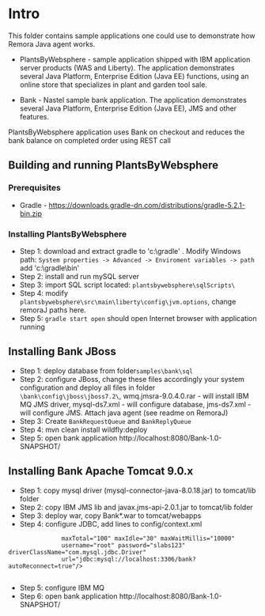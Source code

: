 # Intro

This folder contains sample applications one could use to demonstrate how Remora Java agent works.

* PlantsByWebsphere - sample application shipped with IBM application server products (WAS and Liberty). 
						The application demonstrates several Java Platform, Enterprise Edition (Java EE) 
						functions, using an online store that specializes in plant and garden tool sale.
						
* Bank				- Nastel sample bank application. The application demonstrates several Java Platform, 
						Enterprise Edition (Java EE), JMS and other features.
						

PlantsByWebsphere application uses Bank on checkout and reduces the bank balance on completed order using REST call




## Building and running PlantsByWebsphere 

### Prerequisites

* Gradle - https://downloads.gradle-dn.com/distributions/gradle-5.2.1-bin.zip


### Installing PlantsByWebsphere


* Step 1:	download and extract gradle to 'c:\gradle\' . Modify Windows path: `System properties -> Advanced -> Enviroment variables -> path` add 'c:\gradle\bin\'
* Step 2:	install and run mySQL server
* Step 3:	import SQL script located:  `plantsbywebsphere\sqlScripts\`
* Step 4:	modify `plantsbywebsphere\src\main\liberty\config\jvm.options`, change remoraJ paths here.
* Step 5:	`gradle start open` should open Internet browser with application running


## Installing Bank JBoss
 
* Step 1:	deploy database from folder`samples\bank\sql`
* Step 2:	configure JBoss, change these files accordingly your system configuration and deploy all files in folder 	`\bank\config\jboss\jboss7.2\`, wmq.jmsra-9.0.4.0.rar - will install IBM MQ JMS driver, mysql-ds7.xml - will configure database, jms-ds7.xml - will configure JMS. Attach java agent (see readme on RemoraJ)
* Step 3: 	Create `BankRequestQueue` and `BankReplyQueue`
* Step 4:   mvn clean install wildfly:deploy
* Step 5:	open bank application http://localhost:8080/Bank-1.0-SNAPSHOT/

## Installing Bank Apache Tomcat 9.0.x

* Step 1:	copy mysql driver (mysql-connector-java-8.0.18.jar) to tomcat/lib folder
* Step 2:	copy IBM JMS lib and javax.jms-api-2.0.1.jar to tomcat/lib folder
* Step 3:	deploy war, copy  Bank*.war to tomcat/webapps
* Step 4:	configure JDBC, add lines to config/context.xml
```  <Resource name="bank_db" auth="Container" type="javax.sql.DataSource"
               maxTotal="100" maxIdle="30" maxWaitMillis="10000"
               username="root" password="slabs123" driverClassName="com.mysql.jdbc.Driver"
               url="jdbc:mysql://localhost:3306/bank?autoReconnect=true"/>
			   
````
* Step 5:	configure IBM MQ
* Step 6:	open bank application http://localhost:8080/Bank-1.0-SNAPSHOT/









 
